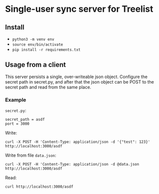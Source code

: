 # Single-user sync server for Treelist

## Install
- `python3 -m venv env`
- `source env/bin/activate`
- `pip install -r requirements.txt`

## Usage from a client
This server persists a single, over-writeable json object. Configure the secret path in secret.py, and after that the json object can be POST to the secret path and read from the same place.

### Example
`secret.py`:
```
secret_path = asdf
port = 3000
```

Write:

`curl -X POST -H 'Content-Type: application/json -d '{"test": 123}' http://localhost:3000/asdf`

Write from file `data.json`:

`curl -X POST -H 'Content-Type: application/json -d @data.json http://localhost:3000/asdf`

Read:

`curl http://localhost:3000/asdf`
